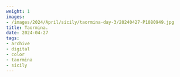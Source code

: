 ```yaml
---
weight: 1
images:
- /images/2024/April/sicily/taormina-day-3/20240427-P1080949.jpg
title: Taormina.
date: 2024-04-27
tags:
- archive
- digital
- color
- taormina
- sicily
---
```


